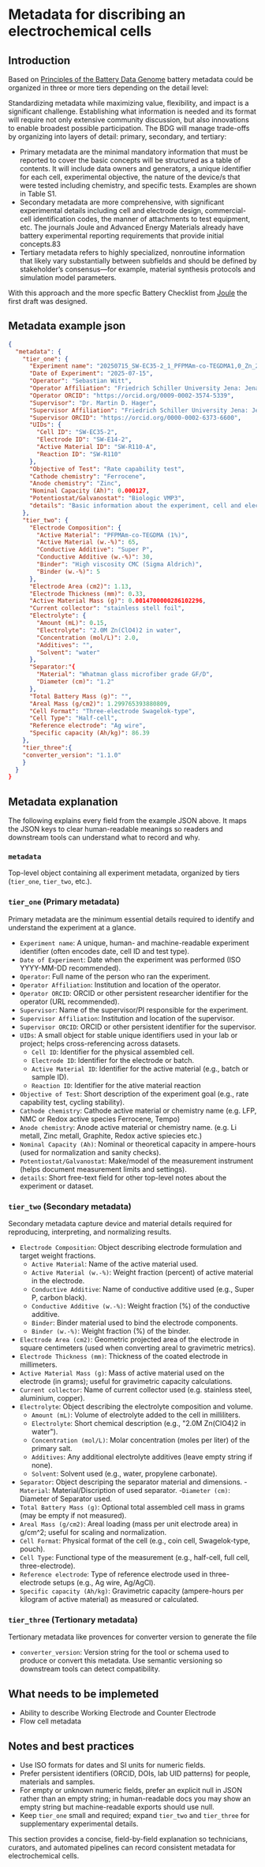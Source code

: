 # Metadata for discribing an electrochemical cells

## Introduction 
Based on [Principles of the Battery Data Genome](https://doi.org/10.1016/j.joule.2022.08.008) battery metadata could be organized in three or more tiers depending on the detail level:
 
Standardizing metadata while maximizing value, flexibility, and impact is a significant challenge. Establishing what information is needed and its format will require not only extensive community discussion, but also innovations to enable broadest possible participation. The BDG will manage trade-offs by organizing into layers of detail: primary, secondary, and tertiary:    
- Primary metadata are the minimal mandatory information that must be reported to cover the basic concepts will be structured as a table of contents. It will include data owners and generators, a unique identifier for each cell, experimental objective, the nature of the device/s that were tested including chemistry, and specific tests. Examples are shown in Table S1.
- Secondary metadata are more comprehensive, with significant experimental details including cell and electrode design, commercial-cell identification codes, the manner of attachments to test equipment, etc. The journals Joule and Advanced Energy Materials already have battery experimental reporting requirements that provide initial concepts.83
- Tertiary metadata refers to highly specialized, nonroutine information that likely vary substantially between subfields and should be defined by stakeholder’s consensus—for example, material synthesis protocols and simulation model parameters.

With this approach and the more specfic Battery Checklist from [Joule](https://doi.org/10.1016/j.joule.2020.12.026) the first draft was designed.

## Metadata example json

```json
{
  "metadata": {
    "tier_one": {
      "Experiment name": "20250715_SW-EC35-2_1_PFPMAm-co-TEGDMA1,0_Zn_2MZnClO4_RC_data",
      "Date of Experiment": "2025-07-15",
      "Operator": "Sebastian Witt",
      "Operator Affiliation": "Friedrich Schiller University Jena: Jena, Thuringia, DE",
      "Operator ORCID": "https://orcid.org/0009-0002-3574-5339",
      "Supervisor": "Dr. Martin D. Hager",
      "Supervisor Affiliation": "Friedrich Schiller University Jena: Jena, Thuringia, DE",
      "Supervisor ORCID": "https://orcid.org/0000-0002-6373-6600",
      "UIDs": {
        "Cell ID": "SW-EC35-2",
        "Electrode ID": "SW-E14-2",
        "Active Material ID": "SW-R110-A",
        "Reaction ID": "SW-R110"
      },
      "Objective of Test": "Rate capability test",
      "Cathode chemistry": "Ferrocene",
      "Anode chemistry": "Zinc",
      "Nominal Capacity (Ah)": 0.000127,
      "Potentiostat/Galvanostat": "Biologic VMP3",
      "details": "Basic information about the experiment, cell and electrode materials"
    },
    "tier_two": {
      "Electrode Composition": {
        "Active Material": "PFPMAm-co-TEGDMA (1%)",
        "Active Material (w.-%)": 65,
        "Conductive Additive": "Super P",
        "Conductive Additive (w.-%)": 30,
        "Binder": "High viscosity CMC (Sigma Aldrich)",
        "Binder (w.-%)": 5
      },
      "Electrode Area (cm2)": 1.13,
      "Electrode Thickness (mm)": 0.33,
      "Active Material Mass (g)": 0.0014700000286102296,
      "Current collector": "stainless stell foil",
      "Electrolyte": {
        "Amount (mL)": 0.15,
        "Electrolyte": "2.0M Zn(ClO4)2 in water",
        "Concentration (mol/L)": 2.0,
        "Additives": "",
        "Solvent": "water"
      },
      "Separator:"{
        "Material": "Whatman glass microfiber grade GF/D",
        "Diameter (cm)": "1.2"
      },
      "Total Battery Mass (g)": "",
      "Areal Mass (g/cm2)": 1.299765393880809,
      "Cell Format": "Three-electrode Swagelok-type",
      "Cell Type": "Half-cell",
      "Reference electrode": "Ag wire",
      "Specific capacity (Ah/kg)": 86.39
    },
    "tier_three":{
    "converter_version": "1.1.0"
    }
  }
}
```

## Metadata explanation

The following explains every field from the example JSON above. It maps the JSON keys to clear human-readable meanings so readers and downstream tools can understand what to record and why.

### `metadata`
Top-level object containing all experiment metadata, organized by tiers (`tier_one`, `tier_two`, etc.).

### `tier_one` (Primary metadata)
Primary metadata are the minimum essential details required to identify and understand the experiment at a glance.

- `Experiment name`: A unique, human- and machine-readable experiment identifier (often encodes date, cell ID and test type).
- `Date of Experiment`: Date when the experiment was performed (ISO YYYY-MM-DD recommended).
- `Operator`: Full name of the person who ran the experiment.
- `Operator Affiliation`: Institution and location of the operator.
- `Operator ORCID`: ORCID or other persistent researcher identifier for the operator (URL recommended).
- `Supervisor`: Name of the supervisor/PI responsible for the experiment.
- `Supervisor Affiliation`: Institution and location of the supervisor.
- `Supervisor ORCID`: ORCID or other persistent identifier for the supervisor.
- `UIDs`: A small object for stable unique identifiers used in your lab or project; helps cross-referencing across datasets.
  - `Cell ID`: Identifier for the physical assembled cell.
  - `Electrode ID`: Identifier for the electrode or batch.
  - `Active Material ID`: Identifier for the active material (e.g., batch or sample ID).
  - `Reaction ID`: Identifier for the ative material reaction
- `Objective of Test`: Short description of the experiment goal (e.g., rate capability test, cycling stability).
- `Cathode chemistry`: Cathode active material or chemistry name (e.g. LFP, NMC or Redox active species Ferrocene, Tempo)
- `Anode chemistry`: Anode active material or chemistry name. (e.g. Li metall, Zinc metall, Graphite, Redox active spiecies etc.)
- `Nominal Capacity (Ah)`: Nominal or theoretical capacity in ampere-hours (used for normalization and sanity checks).
- `Potentiostat/Galvanostat`: Make/model of the measurement instrument (helps document measurement limits and settings).
- `details`: Short free-text field for other top-level notes about the experiment or dataset.

### `tier_two` (Secondary metadata)
Secondary metadata capture device and material details required for reproducing, interpreting, and normalizing results.

- `Electrode Composition`: Object describing electrode formulation and target weight fractions.
  - `Active Material`: Name of the active material used.
  - `Active Material (w.-%)`: Weight fraction (percent) of active material in the electrode.
  - `Conductive Additive`: Name of conductive additive used (e.g., Super P, carbon black).
  - `Conductive Additive (w.-%)`: Weight fraction (%) of the conductive additive.
  - `Binder`: Binder material used to bind the electrode components.
  - `Binder (w.-%)`: Weight fraction (%) of the binder.
- `Electrode Area (cm2)`: Geometric projected area of the electrode in square centimeters (used when converting areal to gravimetric metrics).
- `Electrode Thickness (mm)`: Thickness of the coated electrode in millimeters.
- `Active Material Mass (g)`: Mass of active material used on the electrode (in grams); useful for gravimetric capacity calculations.
- `Current collector`: Name of current collector used (e.g. stainless steel, aluminium, copper). 
- `Electrolyte`: Object describing the electrolyte composition and volume.
  - `Amount (mL)`: Volume of electrolyte added to the cell in milliliters.
  - `Electrolyte`: Short chemical description (e.g., "2.0M Zn(ClO4)2 in water").
  - `Concentration (mol/L)`: Molar concentration (moles per liter) of the primary salt.
  - `Additives`: Any additional electrolyte additives (leave empty string if none).
  - `Solvent`: Solvent used (e.g., water, propylene carbonate).
- `Separator`: Object descriping the separator material and dimensions.
    -`Material`: Material/Discription of used separator.
    -`Diameter (cm)`: Diameter of Separator used.
- `Total Battery Mass (g)`: Optional total assembled cell mass in grams (may be empty if not measured).
- `Areal Mass (g/cm2)`: Areal loading (mass per unit electrode area) in g/cm^2; useful for scaling and normalization.
- `Cell Format`: Physical format of the cell (e.g., coin cell, Swagelok-type, pouch).
- `Cell Type`: Functional type of the measurement (e.g., half-cell, full cell, three-electrode).
- `Reference electrode`: Type of reference electrode used in three-electrode setups (e.g., Ag wire, Ag/AgCl).
- `Specific capacity (Ah/kg)`: Gravimetric capacity (ampere-hours per kilogram of active material) as measured or calculated.

### `tier_three` (Tertionary metadata)
Tertionary metadata like provences for converter version to generate the file

- `converter_version`: Version string for the tool or schema used to produce or convert this metadata. Use semantic versioning so downstream tools can detect compatibility.

## What needs to be implemeted
- Ability to describe Working Electrode and Counter Electrode
- Flow cell metadata 

## Notes and best practices
- Use ISO formats for dates and SI units for numeric fields.
- Prefer persistent identifiers (ORCID, DOIs, lab UID patterns) for people, materials and samples.
- For empty or unknown numeric fields, prefer an explicit null in JSON rather than an empty string; in human-readable docs you may show an empty string but machine-readable exports should use null.
- Keep `tier_one` small and required; expand `tier_two` and `tier_three` for supplementary experimental details.

This section provides a concise, field-by-field explanation so technicians, curators, and automated pipelines can record consistent metadata for electrochemical cells.